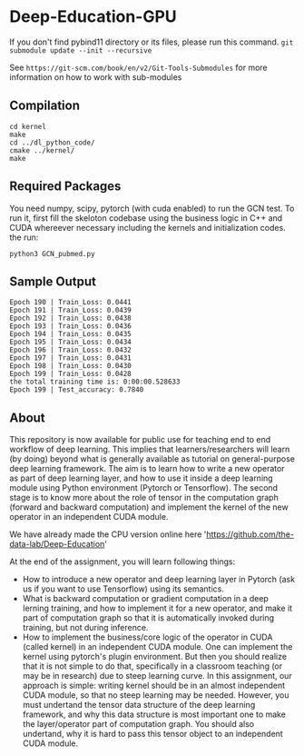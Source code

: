 # Deep-Education-GPU

If you don't find pybind11 directory or its files, please run this command.
`git submodule update --init --recursive`

See `https://git-scm.com/book/en/v2/Git-Tools-Submodules` for more information on how to work with sub-modules

## Compilation
```
cd kernel
make
cd ../dl_python_code/
cmake ../kernel/
make
```


## Required Packages

You need numpy, scipy, pytorch (with cuda enabled) to run the GCN test. To run it, first fill the skeloton codebase using the business logic in C++ and CUDA whereever necessary including the kernels and initialization codes. the run:
```
python3 GCN_pubmed.py
```

## Sample Output
```
Epoch 190 | Train_Loss: 0.0441
Epoch 191 | Train_Loss: 0.0439
Epoch 192 | Train_Loss: 0.0438
Epoch 193 | Train_Loss: 0.0436
Epoch 194 | Train_Loss: 0.0435
Epoch 195 | Train_Loss: 0.0434
Epoch 196 | Train_Loss: 0.0432
Epoch 197 | Train_Loss: 0.0431
Epoch 198 | Train_Loss: 0.0430
Epoch 199 | Train_Loss: 0.0428
the total training time is: 0:00:00.528633
Epoch 199 | Test_accuracy: 0.7840
```

## About
This repository is now available for public use for teaching end to end workflow of deep learning. This implies that learners/researchers will learn (by doing) beyond what is generally available as tutorial on general-purpose deep learning framework. The aim is to learn how to write a new operator as part of deep learning layer, and how to use it inside a deep learning module using Python environment (Pytorch or Tensorflow). The second stage is to know more about the role of tensor in the computation graph (forward and backward computation) and implement the kernel of the new operator in an independent CUDA module.

We have already made the CPU version online here 'https://github.com/the-data-lab/Deep-Education'

At the end of the assignment, you will learn following things:

- How to introduce a new operator and deep learning layer in Pytorch (ask us if you want to use Tensorflow) using its semantics.
- What is backward computation or gradient computation in a deep lerning training, and how to implement it for a new operator, and make it part of computation graph so that it is automatically invoked during training, but not during inference.
- How to implement the business/core logic of the operator in CUDA (called kernel) in an independent CUDA module. One can implement the kernel using pytorch's plugin environment. But then you should realize that it is not simple to do that, specifically in a classroom teaching (or may be in research) due to steep learning curve. In this assignment, our approach is simple: writing kernel should be in an almost independent CUDA module, so that no steep learning may be needed. However, you must undertand the tensor data structure of the deep learning framework, and why this data structure is most important one to make the layer/operator part of computation graph. You should also undertand, why it is hard to pass this tensor object to an independent CUDA module.
